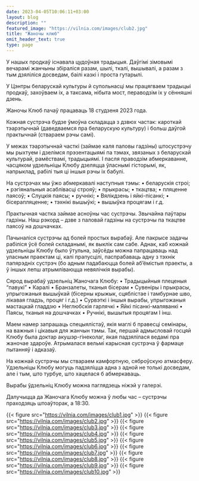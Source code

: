 ```yaml
---
date: 2023-04-05T10:06:11+03:00
layout: blog
description: ""
featured_image: "https://vilnia.com/images/club2.jpg"
title: "Жаночы клюб"
omit_header_text: true
type: page
---
```


У нашых продкаў існавала цудоўная традыцыя. Даўгімі зімовымі вечарамі жанчыны збіраліся разам, шылі, ткалі, вышывалі, а разам з тым дзяліліся досведам, баілі казкі і проста гутарылі.

У Цэнтры беларускай культуры й супольнасці мы працягваем традыцыі продкаў, захоўваем іх, а таксама, нібыта мост, пераводзім іх у сённяшні дзень.

Жаночы Клюб пачаў працаваць 18 студзеня 2023 года.

Кожная сустрэча будзе ўмоўна складацца з дзвюх частак: кароткай тэарэтычнай (даведваемся пра беларускую культуру) і больш даўгой практычнай (ствараем рэчы самі).

У межах тэарэтычнай часткі (займае каля паловы гадзіны) штосустрэчу мы рыхтуем і дзелімся прэзентацыямі па тэмах, звязаных з беларускай культурай, рамёствамі, традыцыямі. І пасля праводзім абмеркаванне, часцяком удзельніцы Клюбу дзеляцца ўласнымі гісторымі, як, напрыклад, рабілі тыя ці іншыя рэчы іх бабулі.

На сустрэчах мы ўжо абмеркавалі наступныя тэмы: 
•	беларускія строі; 
•	рэгіянальныя асаблівасці строяў; 
•	прыкрасы;
•	ткацтва;
•	пляценне паясоў;
•	Слуцкія паясы;
•	ручнікі;
•	Вялікдзень і яйкі-пісанкі;
•	бісерапляценне;
•	тэхнікі вышыўкі; 
•	вышыўка процягам і г.д.

Практычная частка займае асноўны час сустрэчы. Звычайна паўтары гадзіны. Наш рэкорд – дзве з паловай гадзіны на сустрэчы па ткацтве паясоў на дошчачках.

Пачыналіся сустрэчы ад болей простых вырабаў. Але пакрысе задачы рабіліся ўсё болей складанымі, як выклік сам сабе. Аднак, каб кожнай удзельніцы Клюбу было ўтульна, заўсёды можна папрацаваць над уласным праектам ці, калі прапусцілі, паспрабаваць адну з тэхнік папярэдніх сустрэч (бо адным падабаюцца болей аб’ёмістыя праекты, а ў іншых лепш атрымліваюцца невялічкія вырабы).

Сярод вырабаў удзельніц Жаночага Клюбу:
•	Традыцыйныя плеценыя “павукі”
•	Каралі
•	Бранзалеты, тканыя бісерам
•	Сувеніры і прыкрасы, упрыгожаныя вышыўкай (бісерны крыжык, сцяблістае і тамбурнае шво, лікавая гладзь, процяг і г.д.)
•	Сурвэткі і іншыя вырабы, упрыгожаныя мастацкай гладдзю
•	Неглюбскія гарлячкі
•	Яйкі пісанкі-маляванкі
•	Паясы, тканыя на дошчачках
•	Ручнікі, вышытыя процягам
І інш.

Маем намер запрашаць спецыялістаў, якія маглі б правесці семінары, на важныя і цікавыя для жанчын тэмы. Так, першай адмысловай госцяй Клюбу была доктар акушэр-гінеколаг, якая падзялілася ведамі пра жаночае здароўе. Атрымалася вельмі карысная сустрэча ў фармаце пытанняў і адказаў.

На кожнай сустрэчы мы ствараем камфортную, сяброўскую атмасферу. Удзельніцы Клюбу могуць падзяліцца адна з адной не толькі досведам, але і тым, што турбуе, што хацелася б абмеркаваць.

Вырабы ўдзельніц Клюбу можна паглядзець ніжэй у галерэі.

Далучыцца да Жаночага Клюбу можна ў любы час – сустрэчы праходзяць штоаўторак, а 18:30.


{{< figure src="https://vilnia.com/images/club1.jpg" >}}
{{< figure src="https://vilnia.com/images/club2.jpg" >}}
{{< figure src="https://vilnia.com/images/club3.jpg" >}}
{{< figure src="https://vilnia.com/images/club4.jpg" >}}
{{< figure src="https://vilnia.com/images/club5.jpg" >}}
{{< figure src="https://vilnia.com/images/club6.jpg" >}}
{{< figure src="https://vilnia.com/images/club7.jpg" >}}
{{< figure src="https://vilnia.com/images/club8.jpg" >}}
{{< figure src="https://vilnia.com/images/club9.jpg" >}}
{{< figure src="https://vilnia.com/images/club10.jpg" >}}
